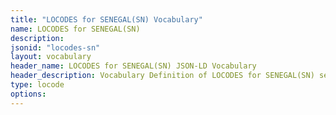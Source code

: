 ```yaml
---
title: "LOCODES for SENEGAL(SN) Vocabulary"
name: LOCODES for SENEGAL(SN) 
description: 
jsonid: "locodes-sn"
layout: vocabulary
header_name: LOCODES for SENEGAL(SN) JSON-LD Vocabulary
header_description: Vocabulary Definition of LOCODES for SENEGAL(SN) semantics in HTML format. JSON-LD format is available at [locodes-sn.jsonld](/vocabulary/locodes-sn.jsonld)
type: locode
options:
---
```

